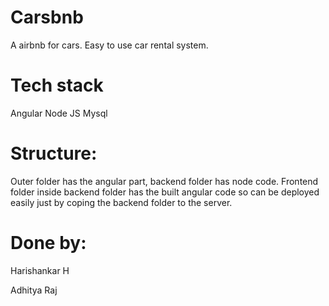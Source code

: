 # Carsbnb
A airbnb for cars. Easy to use car rental system.

# Tech stack
Angular
Node JS
Mysql

# Structure:
Outer folder has the angular part, backend folder has node code.
Frontend folder inside backend folder has the built angular code so can be deployed easily just by coping the backend folder to the server.

# Done by:
Harishankar H

Adhitya Raj
